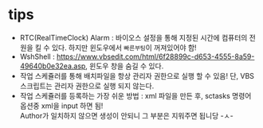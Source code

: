 # tips

- RTC(RealTimeClock) Alarm : 바이오스 설정을 통해 지정된 시간에 컴퓨터의 전원을 킬 수 있다. 하지만 윈도우에서 `빠른부팅`이 꺼져있어야 함!
- WshShell : https://www.vbsedit.com/html/6f28899c-d653-4555-8a59-49640b0e32ea.asp, 윈도우 창을 숨길 수 있다.
- 작업 스케쥴러를 통해 배치파일을 항상 관리자 권한으로 실행 할 수 있음! 단, VBS 스크립트는 관리자 권한으로 실행 되지 않는다.
- 작업 스케쥴러를 등록하는 가장 쉬운 방법 : xml 파일을 만든 후, sctasks 명령어 옵션중 xml을 input 하면 됨!<br>Author가 일치하지 않으면 생성이 안되니 그 부분은 지워주면 됩니당 -ㅅ-
